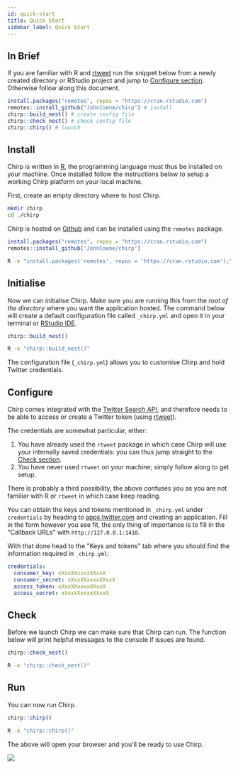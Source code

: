 ```yaml
---
id: quick-start
title: Quick Start
sidebar_label: Quick Start
---
```


## In Brief

If you are familiar with R and [rtweet](https://rtweet.info/) run the snippet below from a newly created directory or RStudio project and jump to [Configure section](#configure). Otherwise follow along this document.

```r
install.packages("remotes", repos = "https://cran.rstudio.com")
remotes::install_github("JohnCoene/chirp") # install
chirp::build_nest() # create config file
chirp::check_nest() # check config file
chirp::chirp() # launch
```

## Install

Chirp is written in [R](https://www.r-project.org/), the programming language must thus be installed on your machine. Once installed follow the instructions below to setup a working Chirp platform on your local machine.

First, create an empty directory where to host Chirp.

```bash
mkdir chirp
cd ./chirp
```

Chirp is hosted on [Github](https://github.com/JohnCoene/chirp) and can be installed using the `remotes` package.

<!--DOCUSAURUS_CODE_TABS-->
<!--R-->
```r
install.packages("remotes", repos = "https://cran.rstudio.com")
remotes::install_github('JohnCoene/chirp')
```
<!--Terminal-->
```bash
R -e "install.packages('remotes', repos = 'https://cran.rstudio.com');\remotes::install_github('JohnCoene/chirp')"
```

<!--END_DOCUSAURUS_CODE_TABS-->

## Initialise

Now we can initialise Chirp. Make sure you are running this from the _root of the directory_ where you want the application hosted. The command below will create a default configuration file called `_chirp.yml` and open it in your terminal or [RStudio IDE](https://www.rstudio.com/products/rstudio/).

<!--DOCUSAURUS_CODE_TABS-->
<!--R-->
```r
chirp::build_nest()
```
<!--Terminal-->
```bash
R -e "chirp::build_nest()"
```
<!--END_DOCUSAURUS_CODE_TABS-->

The configuration file (`_chirp.yml`) allows you to customise Chirp and hold Twitter credentials. 

## Configure

Chirp comes integrated with the [Twitter Search API](https://developer.twitter.com/en/docs/tweets/search/api-reference/get-search-tweets.html), and therefore needs to be able to access or create a Twitter token (using [rtweet](https://rtweet.info/)). 

The credentials are somewhat particular, either:

1. You have already used the `rtweet` package in which case Chirp will use your internally saved credentials: you can thus jump straight to the [Check section](#check).
2. You have never used `rtweet` on your machine; simply follow along to get setup.

There is probably a third possibility, the above confuses you as you are not familiar with R or `rtweet` in which case keep reading.

You can obtain the keys and tokens mentioned in `_chirp.yml` under `credentials` by heading to [apps.twitter.com](https://apps.twitter.com) and creating an application. Fill in the form however you see fit, the only thing of importance is to fill in the "Callback URLs" with `http://127.0.0.1:1410`.

With that done head to the "Keys and tokens" tab where you should find the information required in `_chirp.yml`:

```yaml
credentials:                    
  consumer_key: xXxxXXxxxxXXxxX
  consumer_secret: xXxxXXxxxxXXxxX
  access_token: xXxxXXxxxxXXxxX
  access_secret: xXxxXXxxxxXXxxX
```

## Check

Before we launch Chirp we can make sure that Chirp can run. The function below will print helpful messages to the console if issues are found.

<!--DOCUSAURUS_CODE_TABS-->
<!--R-->
```r
chirp::check_nest()
```
<!--Terminal-->
```bash
R -e "chirp::check_nest()"
```

<!--END_DOCUSAURUS_CODE_TABS-->

## Run

You can now run Chirp.

<!--DOCUSAURUS_CODE_TABS-->
<!--R-->
```r
chirp::chirp()
```
<!--Terminal-->
```bash
R -e "chirp::chirp()"
```

<!--END_DOCUSAURUS_CODE_TABS-->

The above will open your browser and you'll be ready to use Chirp.

<img src="/img/chirp_home.png">


